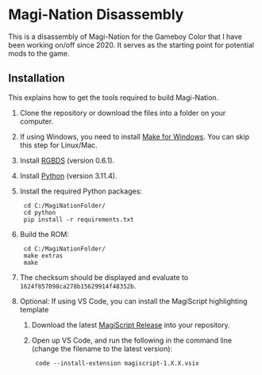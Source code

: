 # Magi-Nation Disassembly

This is a disassembly of Magi-Nation for the Gameboy Color that I have been working on/off since 2020. It serves as the starting point for potential mods to the game.

## Installation

This explains how to get the tools required to build Magi-Nation.

1. Clone the repository or download the files into a folder on your computer.

2. If using Windows, you need to install [Make for Windows](http://gnuwin32.sourceforge.net/packages/make.htm). You can skip this step for Linux/Mac.

3. Install [RGBDS](https://rgbds.gbdev.io/install) (version 0.6.1).

4. Install [Python](https://www.python.org/downloads/) (version 3.11.4).

5. Install the required Python packages:

        cd C:/MagiNationFolder/
        cd python
        pip install -r requirements.txt

6. Build the ROM:

        cd C:/MagiNationFolder/
        make extras
        make

7. The checksum should be displayed and evaluate to `1624f857098ca278b15629914f48352b`.

8. Optional: If using VS Code, you can install the MagiScript highlighting template
    1. Download the latest [MagiScript Release](https://github.com/GauChoob/magiscript/releases) into your repository.
    2. Open up VS Code, and run the following in the command line (change the filename to the latest version):

            code --install-extension magiscript-1.X.X.vsix

